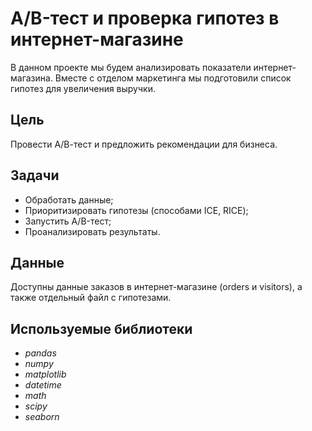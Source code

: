 # А/B-тест и проверка гипотез в интернет-магазине

В данном проекте мы будем анализировать показатели интернет-магазина. Вместе с отделом маркетинга мы подготовили список гипотез для увеличения выручки.

## Цель
Провести А/В-тест и предложить рекомендации для бизнеса.

## Задачи
* Обработать данные;
* Приоритизировать гипотезы (способами ICE, RICE);
* Запустить A/B-тест;
* Проанализировать результаты.

## Данные
Доступны данные заказов в интернет-магазине (orders и visitors), а также отдельный файл с гипотезами.

## Используемые библиотеки

- *pandas*
- *numpy*
- *matplotlib*
- *datetime*
- *math*
- *scipy*
- *seaborn*